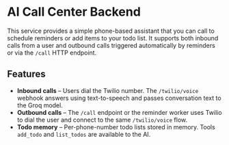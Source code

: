 # AI Call Center Backend

This service provides a simple phone-based assistant that you can call to schedule reminders or add items to your todo list. It supports both inbound calls from a user and outbound calls triggered automatically by reminders or via the `/call` HTTP endpoint.

## Features

- **Inbound calls** – Users dial the Twilio number. The `/twilio/voice` webhook answers using text-to-speech and passes conversation text to the Groq model.
- **Outbound calls** – The `/call` endpoint or the reminder worker uses Twilio to dial the user and connect to the same `/twilio/voice` flow.
- **Todo memory** – Per-phone-number todo lists stored in memory. Tools `add_todo` and `list_todos` are available to the AI.
